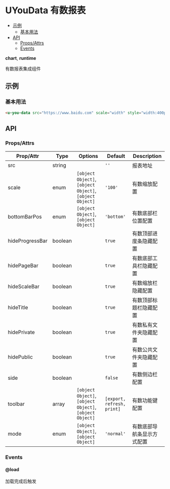 <!-- 该 README.md 根据 api.yaml 和 docs/*.md 自动生成，为了方便在 GitHub 和 NPM 上查阅。如需修改，请查看源文件 -->

# UYouData 有数报表

- [示例](#示例)
    - [基本用法](#基本用法)
- [API]()
    - [Props/Attrs](#propsattrs)
    - [Events](#events)

**chart**, **runtime**

有数报表集成组件

## 示例
### 基本用法

``` html
<u-you-data src="https://www.baidu.com" scale="width" style="width:400px;height:200px"></u-you-data>
```

## API
### Props/Attrs

| Prop/Attr | Type | Options | Default | Description |
| --------- | ---- | ------- | ------- | ----------- |
| src | string |  | `''` | 报表地址 |
| scale | enum | `[object Object]`, `[object Object]`, `[object Object]` | `'100'` | 有数缩放配置 |
| bottomBarPos | enum | `[object Object]`, `[object Object]` | `'bottom'` | 有数底部栏位置配置 |
| hideProgressBar | boolean |  | `true` | 有数顶部进度条隐藏配置 |
| hidePageBar | boolean |  | `true` | 有数底部工具栏隐藏配置 |
| hideScaleBar | boolean |  | `true` | 有数缩放栏隐藏配置 |
| hideTitle | boolean |  | `true` | 有数顶部标题栏隐藏配置 |
| hidePrivate | boolean |  | `true` | 有数私有文件夹隐藏配置 |
| hidePublic | boolean |  | `true` | 有数公共文件夹隐藏配置 |
| side | boolean |  | `false` | 有数侧边栏配置 |
| toolbar | array | `[object Object]`, `[object Object]`, `[object Object]` | `[export, refresh, print]` | 有数功能键配置 |
| mode | enum | `[object Object]`, `[object Object]` | `'normal'` | 有数底部导航条显示方式配置 |

### Events

#### @load

加载完成后触发


